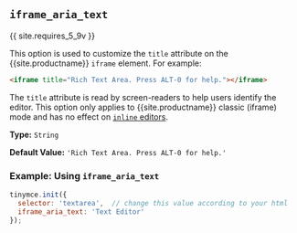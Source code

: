 ## `iframe_aria_text`

{{ site.requires_5_9v }}

This option is used to customize the `title` attribute on the {{site.productname}} `iframe` element. For example:
 
~~~html
<iframe title="Rich Text Area. Press ALT-0 for help."></iframe>
~~~

The `title` attribute is read by screen-readers to help users identify the editor. This option only applies to {{site.productname}} classic (iframe) mode and has no effect on [`inline` editors]({{site.baseurl}}/configure/editor-appearance/#inline).

**Type:** `String`

**Default Value:** `'Rich Text Area. Press ALT-0 for help.'`

### Example: Using `iframe_aria_text`

```js
tinymce.init({
  selector: 'textarea',  // change this value according to your html
  iframe_aria_text: 'Text Editor'
});
```
